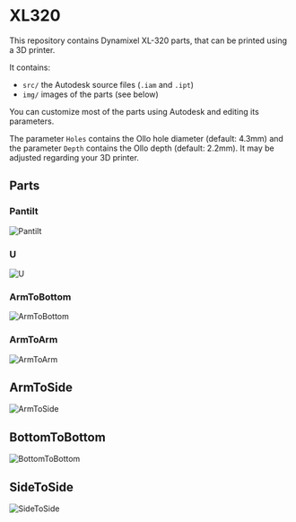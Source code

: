 # XL320

This repository contains Dynamixel XL-320 parts, that can be printed using a 3D printer.

It contains:

* `src/` the Autodesk source files (`.iam` and `.ipt`)
* `img/` images of the parts (see below)

You can customize most of the parts using Autodesk and editing its parameters.

The parameter `Holes` contains the Ollo hole diameter (default: 4.3mm) and the parameter `Depth` contains the Ollo depth (default: 2.2mm). It may be adjusted regarding your 3D printer.

## Parts

### Pantilt

![Pantilt](img/Pantilt.png)

### U

![U](img/U.png)

### ArmToBottom

![ArmToBottom](img/ArmToBottom.png)

### ArmToArm

![ArmToArm](img/ArmToArm.png)

## ArmToSide

![ArmToSide](img/ArmToSide.png)

## BottomToBottom

![BottomToBottom](img/BottomToBottom.png)

## SideToSide

![SideToSide](img/SideToSide.png)